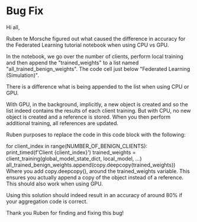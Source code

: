 # Bug Fix

Hi all,

Ruben te Morsche figured out what caused the difference in accuracy for the Federated Learning tutorial notebook when using CPU vs GPU.

In the notebook, we go over the number of clients, perform local training and then append the "trained_weights" to a list named "all_trained_benign_weights". The code cell just below "Federated Learning (Simulation)".

There is a difference what is being appended to the list when using CPU or GPU.

With GPU, in the background, implicitly, a new object is created and so the list indeed contains the results of each client training. But with CPU, no new object is created and a reference is stored. When you then perform additional training, all references are updated. 

Ruben purposes to replace the code in this code block with the following:

for client_index in range(NUMBER_OF_BENIGN_CLIENTS):
    print_timed(f'Client {client_index}')
    trained_weights = client_training(global_model_state_dict, local_model, ...)
    all_trained_benign_weights.append(copy.deepcopy(trained_weights))
Where you add copy.deepcopy(), around the trained_weights variable. This ensures you actually append a copy of the object instead of a reference. This should also work when using GPU. 

Using this solution should indeed result in an accuracy of around 80% if your aggregation code is correct.

Thank you Ruben for finding and fixing this bug!